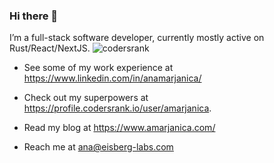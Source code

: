 ### Hi there 👋

I’m a full-stack software developer, currently mostly active on Rust/React/NextJS.
![codersrank](https://cr-ss-service.azurewebsites.net/api/ScreenShot?widget=summary&username=amarjanica)

- See some of my work experience at https://www.linkedin.com/in/anamarjanica/

- Check out my superpowers at https://profile.codersrank.io/user/amarjanica.

- Read my blog at https://www.amarjanica.com/

- Reach me at ana@eisberg-labs.com


